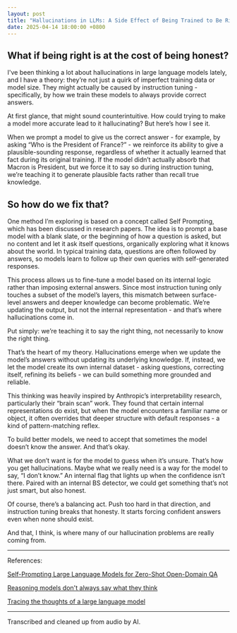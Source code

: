 ```yaml
---
layout: post
title: "Hallucinations in LLMs: A Side Effect of Being Trained to Be Right"
date: 2025-04-14 18:00:00 +0800
---
```

## What if being right is at the cost of being honest?

I've been thinking a lot about hallucinations in large language models lately, and I have a theory: they’re not just a quirk of imperfect training data or model size. They might actually be caused by instruction tuning - specifically, by how we train these models to always provide correct answers.

At first glance, that might sound counterintuitive. How could trying to make a model more accurate lead to it hallucinating? But here’s how I see it.

When we prompt a model to give us the correct answer - for example, by asking “Who is the President of France?” - we reinforce its ability to give a plausible-sounding response, regardless of whether it actually learned that fact during its original training. If the model didn’t actually absorb that Macron is President, but we force it to say so during instruction tuning, we’re teaching it to generate plausible facts rather than recall true knowledge.

## So how do we fix that?

One method I’m exploring is based on a concept called Self Prompting, which has been discussed in research papers. The idea is to prompt a base model with a blank slate, or the beginning of how a question is asked, but no content and let it ask itself questions, organically exploring what it knows about the world. In typical training data, questions are often followed by answers, so models learn to follow up their own queries with self-generated responses.

This process allows us to fine-tune a model based on its internal logic rather than imposing external answers. Since most instruction tuning only touches a subset of the model’s layers, this mismatch between surface-level answers and deeper knowledge can become problematic. We’re updating the output, but not the internal representation - and that’s where hallucinations come in.

Put simply: we’re teaching it to say the right thing, not necessarily to know the right thing.

That’s the heart of my theory. Hallucinations emerge when we update the model’s answers without updating its underlying knowledge. If, instead, we let the model create its own internal dataset - asking questions, correcting itself, refining its beliefs - we can build something more grounded and reliable.

This thinking was heavily inspired by Anthropic’s interpretability research, particularly their “brain scan” work. They found that certain internal representations do exist, but when the model encounters a familiar name or object, it often overrides that deeper structure with default responses - a kind of pattern-matching reflex.

To build better models, we need to accept that sometimes the model doesn’t know the answer. And that’s okay.

What we don’t want is for the model to guess when it’s unsure. That’s how you get hallucinations. Maybe what we really need is a way for the model to say, “I don’t know.” An internal flag that lights up when the confidence isn’t there. Paired with an internal BS detector, we could get something that’s not just smart, but also honest.

Of course, there’s a balancing act. Push too hard in that direction, and instruction tuning breaks that honesty. It starts forcing confident answers even when none should exist.

And that, I think, is where many of our hallucination problems are really coming from.

---

References:

[Self-Prompting Large Language Models for Zero-Shot Open-Domain QA](https://arxiv.org/abs/2212.08635)

[Reasoning models don't always say what they think](https://www.anthropic.com/research/reasoning-models-dont-say-think)

[Tracing the thoughts of a large language model](https://www.anthropic.com/news/tracing-thoughts-language-model)


---
Transcribed and cleaned up from audio by AI.